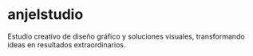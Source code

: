 # anjelstudio
Estudio creativo de diseño gráfico y soluciones visuales, transformando ideas en resultados extraordinarios.
